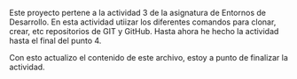 Este proyecto pertene a la actividad 3 de la asignatura de Entornos de Desarrollo. En esta actividad utiizar los diferentes comandos para clonar, crear, etc repositorios de GIT y GitHub.
Hasta ahora he hecho la actividad hasta el final del punto 4.

Con esto actualizo el contenido de este archivo, estoy a punto de finalizar la actividad.
